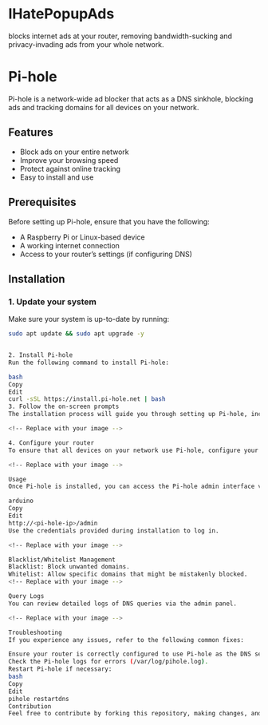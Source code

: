 # IHatePopupAds
 blocks internet ads at your router, removing bandwidth-sucking and privacy-invading ads from your whole network.

# Pi-hole

Pi-hole is a network-wide ad blocker that acts as a DNS sinkhole, blocking ads and tracking domains for all devices on your network.

## Features
- Block ads on your entire network
- Improve your browsing speed
- Protect against online tracking
- Easy to install and use

## Prerequisites
Before setting up Pi-hole, ensure that you have the following:
- A Raspberry Pi or Linux-based device
- A working internet connection
- Access to your router’s settings (if configuring DNS)

## Installation

### 1. Update your system
Make sure your system is up-to-date by running:
```bash
sudo apt update && sudo apt upgrade -y


2. Install Pi-hole
Run the following command to install Pi-hole:

bash
Copy
Edit
curl -sSL https://install.pi-hole.net | bash
3. Follow the on-screen prompts
The installation process will guide you through setting up Pi-hole, including selecting an upstream DNS provider and configuring your network.

<!-- Replace with your image -->

4. Configure your router
To ensure that all devices on your network use Pi-hole, configure your router to use the Pi-hole IP address as the DNS server.

<!-- Replace with your image -->

Usage
Once Pi-hole is installed, you can access the Pi-hole admin interface via a web browser at:

arduino
Copy
Edit
http://<pi-hole-ip>/admin
Use the credentials provided during installation to log in.

<!-- Replace with your image -->

Blacklist/Whitelist Management
Blacklist: Block unwanted domains.
Whitelist: Allow specific domains that might be mistakenly blocked.
<!-- Replace with your image -->

Query Logs
You can review detailed logs of DNS queries via the admin panel.

<!-- Replace with your image -->

Troubleshooting
If you experience any issues, refer to the following common fixes:

Ensure your router is correctly configured to use Pi-hole as the DNS server.
Check the Pi-hole logs for errors (/var/log/pihole.log).
Restart Pi-hole if necessary:
bash
Copy
Edit
pihole restartdns
Contribution
Feel free to contribute by forking this repository, making changes, and submitting a pull request.
